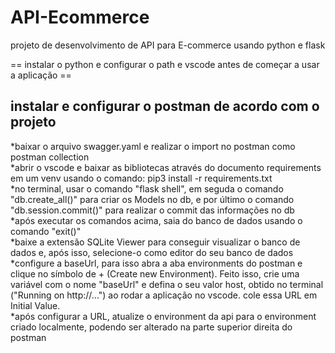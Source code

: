 # API-Ecommerce
projeto de desenvolvimento de API para E-commerce usando python e flask

== instalar o python e configurar o path e vscode antes de começar a usar a aplicação ==

 <h2>instalar e configurar o postman de acordo com o projeto</h2>
 *baixar o arquivo swagger.yaml e realizar o import no postman como postman collection
 <br>
 *abrir o vscode e baixar as bibliotecas através do documento requirements em um venv usando o comando: pip3 install -r requirements.txt
 <br>
 *no terminal, usar o comando "flask shell", em seguda o comando "db.create_all()" para criar os Models no db, e por último o comando "db.session.commit()" para realizar o commit das informações no db
<br>
 *após executar os comandos acima, saia do banco de dados usando o comando "exit()"
 <br>
 *baixe a extensão SQLite Viewer para conseguir visualizar o banco de dados e, após isso, selecione-o como editor do seu banco de dados
 <br>
 *configure a baseUrl, para isso abra a aba environments do postman e clique no símbolo de + (Create new Environment). Feito isso, crie uma variável com o nome "baseUrl" e defina o seu valor host, obtido no terminal ("Running on http://...") ao rodar a aplicação no vscode. cole essa URL em Initial Value.
 <br>
 *após configurar a URL, atualize o environment da api para o environment criado localmente, podendo ser alterado na parte superior direita do postman

